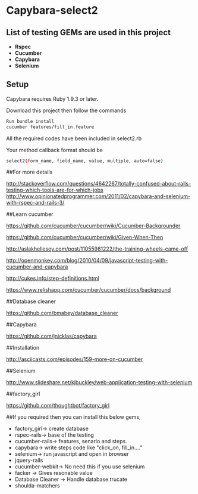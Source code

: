 # Capybara-select2

## List of testing GEMs are used in this project

- **Rspec**
- **Cucumber**
- **Capybara**
- **Selenium**

## Setup

Capybara requires Ruby 1.9.3 or later. 

Download this project then follow the commands

```bash
Run bundle install
cucumber features/fill_in.feature
```

All the required codes have been included in select2.rb

Your method callback format should be

```bash
select2(form_name, field_name, value, multiple, auto=false) 
```

##For more details

http://stackoverflow.com/questions/4642267/totally-confused-about-rails-testing-which-tools-are-for-which-jobs
http://www.opinionatedprogrammer.com/2011/02/capybara-and-selenium-with-rspec-and-rails-3/

##Learn cucumber

https://github.com/cucumber/cucumber/wiki/Cucumber-Backgrounder

https://github.com/cucumber/cucumber/wiki/Given-When-Then

http://aslakhellesoy.com/post/11055981222/the-training-wheels-came-off

http://openmonkey.com/blog/2010/04/09/javascript-testing-with-cucumber-and-capybara

http://cukes.info/step-definitions.html

https://www.relishapp.com/cucumber/cucumber/docs/background

##Database cleaner

https://github.com/bmabey/database_cleaner

##Capybara

https://github.com/jnicklas/capybara

##Installation

http://asciicasts.com/episodes/159-more-on-cucumber

##Selenium

http://www.slideshare.net/kjbuckley/web-application-testing-with-selenium

##factory_girl

https://github.com/thoughtbot/factory_girl

##If you required then you can install this below gems,

- factory_girl-> create database
- rspec-rails-> base of the testing
- cucumber-rails-> features, senario and steps.
- capybara-> write steps code like "click_on, fill_in...."
- selenium-> run javascript and open in browser
- jquery-rails
- cucumber-webkit-> No need this if you use selenium
- facker -> Gives resonable value 
- Database Cleaner -> Handle database trucate
- shoulda-matchers

